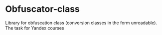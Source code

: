 # Obfuscator-class
Library for obfuscation class  (conversion classes in the form unreadable). The task for Yandex courses

